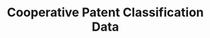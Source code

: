 ---
layout: default
bigquery: https://console.cloud.google.com/bigquery?p=patents-public-data&d=cpc&page=dataset
citation: '“Cooperative Patent Classification” by the EPO and USPTO, for public use. '
contributors: EPO, USPTO
cost: None
description: Cooperative Patent Classification Data contains the scheme and definitions
  of the Cooperative Patent Classification system for classifying patent documents.
  The CPC is the result of a partnership between the EPO and the USPTO in their joint
  effort to develop a common, internationally compatible classification system for
  technical documents, in particular patent publications, which will be used by both
  offices in the patent granting process
documentation: https://www.cooperativepatentclassification.org/cpcSchemeAndDefinitions
last_edit: 04/08/2022, 14:24:12
location: https://www.cooperativepatentclassification.org/index
maintained_by: USPTO, EPO
schema_fields:
- childGroups
- titleFull
- residualReferences
- limitingReferences
- parents
- limiting_references
- ipc_concordant
- breakdown_code
- titlePart
- informative_references
- date_revised
- not_allocatable
- application_references
- additional_only
- title_full
- dateRevised
- definition
- glossary
- sizeCache
- ipcConcordant
- synonyms
- title_part
- status
- residual_references
- child_groups
- informativeReferences
- symbol
- applicationReferences
- breakdownCode
- notAllocatable
- children
- level
shortname: cooperative_patent_classification
tags:
- patents
- science
title: Cooperative Patent Classification Data
uuid: 984374a7-16e9-4b35-9445-458daceb01bf
---